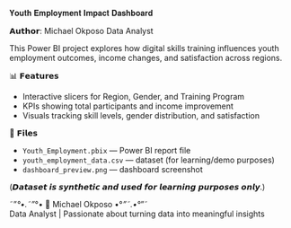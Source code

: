 𝐘𝐨𝐮𝐭𝐡 𝐄𝐦𝐩𝐥𝐨𝐲𝐦𝐞𝐧𝐭 𝐈𝐦𝐩𝐚𝐜𝐭 𝐃𝐚𝐬𝐡𝐛𝐨𝐚𝐫𝐝

𝗔𝘂𝘁𝗵𝗼𝗿: Michael Okposo Data Analyst  

This Power BI project explores how digital skills training influences youth employment outcomes, income changes, and satisfaction across regions.

📊 𝗙𝗲𝗮𝘁𝘂𝗿𝗲𝘀
- Interactive slicers for Region, Gender, and Training Program  
- KPIs showing total participants and income improvement  
- Visuals tracking skill levels, gender distribution, and satisfaction  

📂 𝗙𝗶𝗹𝗲𝘀
- `Youth_Employment.pbix` — Power BI report file  
- `youth_employment_data.csv` — dataset (for learning/demo purposes)  
- `dashboard_preview.png` — dashboard screenshot  

(𝘿𝙖𝙩𝙖𝙨𝙚𝙩 𝙞𝙨 𝙨𝙮𝙣𝙩𝙝𝙚𝙩𝙞𝙘 𝙖𝙣𝙙 𝙪𝙨𝙚𝙙 𝙛𝙤𝙧 𝙡𝙚𝙖𝙧𝙣𝙞𝙣𝙜 𝙥𝙪𝙧𝙥𝙤𝙨𝙚𝙨 𝙤𝙣𝙡𝙮.)


˜”*°•.˜”*°• 👤 Michael Okposo •°*”˜.•°*”˜  
Data Analyst | Passionate about turning data into meaningful insights
